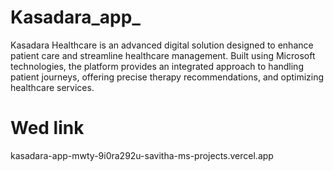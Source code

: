 # Kasadara_app_
Kasadara Healthcare is an advanced digital solution designed to enhance patient care and streamline healthcare management. Built using Microsoft technologies, the platform provides an integrated approach to handling patient journeys, offering precise therapy recommendations, and optimizing healthcare services.

# Wed link
kasadara-app-mwty-9i0ra292u-savitha-ms-projects.vercel.app
